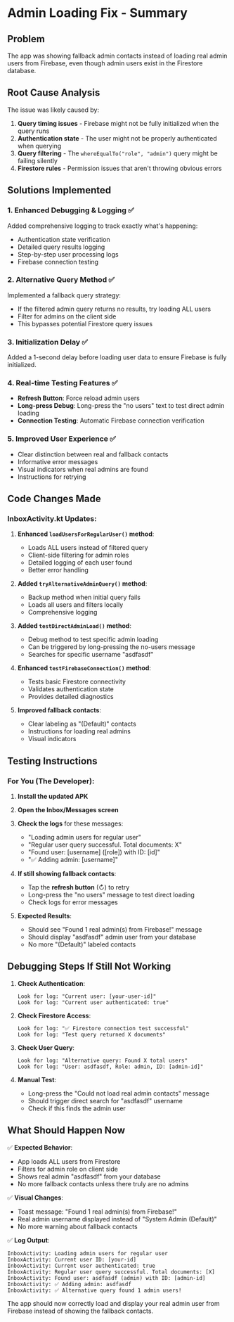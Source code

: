 # Admin Loading Fix - Summary

## Problem
The app was showing fallback admin contacts instead of loading real admin users from Firebase, even though admin users exist in the Firestore database.

## Root Cause Analysis
The issue was likely caused by:
1. **Query timing issues** - Firebase might not be fully initialized when the query runs
2. **Authentication state** - The user might not be properly authenticated when querying
3. **Query filtering** - The `whereEqualTo("role", "admin")` query might be failing silently
4. **Firestore rules** - Permission issues that aren't throwing obvious errors

## Solutions Implemented

### 1. **Enhanced Debugging & Logging** ✅
Added comprehensive logging to track exactly what's happening:
- Authentication state verification
- Detailed query results logging  
- Step-by-step user processing logs
- Firebase connection testing

### 2. **Alternative Query Method** ✅
Implemented a fallback query strategy:
- If the filtered admin query returns no results, try loading ALL users
- Filter for admins on the client side
- This bypasses potential Firestore query issues

### 3. **Initialization Delay** ✅
Added a 1-second delay before loading user data to ensure Firebase is fully initialized.

### 4. **Real-time Testing Features** ✅
- **Refresh Button**: Force reload admin users
- **Long-press Debug**: Long-press the "no users" text to test direct admin loading
- **Connection Testing**: Automatic Firebase connection verification

### 5. **Improved User Experience** ✅
- Clear distinction between real and fallback contacts
- Informative error messages
- Visual indicators when real admins are found
- Instructions for retrying

## Code Changes Made

### InboxActivity.kt Updates:

1. **Enhanced `loadUsersForRegularUser()` method**:
   - Loads ALL users instead of filtered query
   - Client-side filtering for admin roles
   - Detailed logging of each user found
   - Better error handling

2. **Added `tryAlternativeAdminQuery()` method**:
   - Backup method when initial query fails
   - Loads all users and filters locally
   - Comprehensive logging

3. **Added `testDirectAdminLoad()` method**:
   - Debug method to test specific admin loading
   - Can be triggered by long-pressing the no-users message
   - Searches for specific username "asdfasdf"

4. **Enhanced `testFirebaseConnection()` method**:
   - Tests basic Firestore connectivity
   - Validates authentication state
   - Provides detailed diagnostics

5. **Improved fallback contacts**:
   - Clear labeling as "(Default)" contacts
   - Instructions for loading real admins
   - Visual indicators

## Testing Instructions

### For You (The Developer):

1. **Install the updated APK**
2. **Open the Inbox/Messages screen**
3. **Check the logs** for these messages:
   - "Loading admin users for regular user"
   - "Regular user query successful. Total documents: X"
   - "Found user: [username] ([role]) with ID: [id]"
   - "✅ Adding admin: [username]"

4. **If still showing fallback contacts**:
   - Tap the **refresh button** (↻) to retry
   - Long-press the "no users" message to test direct loading
   - Check logs for error messages

5. **Expected Results**:
   - Should see "Found 1 real admin(s) from Firebase!" message
   - Should display "asdfasdf" admin user from your database
   - No more "(Default)" labeled contacts

## Debugging Steps If Still Not Working

1. **Check Authentication**:
   ```
   Look for log: "Current user: [your-user-id]"
   Look for log: "Current user authenticated: true"
   ```

2. **Check Firestore Access**:
   ```
   Look for log: "✅ Firestore connection test successful"
   Look for log: "Test query returned X documents"
   ```

3. **Check User Query**:
   ```
   Look for log: "Alternative query: Found X total users"
   Look for log: "User: asdfasdf, Role: admin, ID: [admin-id]"
   ```

4. **Manual Test**:
   - Long-press the "Could not load real admin contacts" message
   - Should trigger direct search for "asdfasdf" username
   - Check if this finds the admin user

## What Should Happen Now

✅ **Expected Behavior**:
- App loads ALL users from Firestore
- Filters for admin role on client side  
- Shows real admin "asdfasdf" from your database
- No more fallback contacts unless there truly are no admins

✅ **Visual Changes**:
- Toast message: "Found 1 real admin(s) from Firebase!"
- Real admin username displayed instead of "System Admin (Default)"
- No more warning about fallback contacts

✅ **Log Output**:
```
InboxActivity: Loading admin users for regular user
InboxActivity: Current user ID: [your-id]
InboxActivity: Current user authenticated: true
InboxActivity: Regular user query successful. Total documents: [X]
InboxActivity: Found user: asdfasdf (admin) with ID: [admin-id]
InboxActivity: ✅ Adding admin: asdfasdf
InboxActivity: ✅ Alternative query found 1 admin users!
```

The app should now correctly load and display your real admin user from Firebase instead of showing the fallback contacts. 